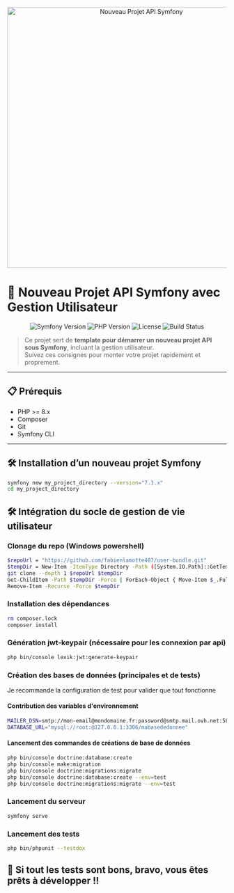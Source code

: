<p align="center">
  <img src="docs/banner.png" alt="Nouveau Projet API Symfony" width="600"/>
</p>

# 🚀 Nouveau Projet API Symfony avec Gestion Utilisateur

<p align="center">
  <img src="https://img.shields.io/badge/Symfony-7.3.x-blue?logo=symfony" alt="Symfony Version"/>
  <img src="https://img.shields.io/badge/PHP-8.x-lightgrey?logo=php" alt="PHP Version"/>
  <img src="https://img.shields.io/badge/License-MIT-green" alt="License"/>
  <img src="https://img.shields.io/badge/build-passing-brightgreen" alt="Build Status"/>
</p>

> Ce projet sert de **template pour démarrer un nouveau projet API sous Symfony**, incluant la gestion utilisateur.  
> Suivez ces consignes pour monter votre projet rapidement et proprement.

---

## 📋 Prérequis

- PHP >= 8.x  
- Composer  
- Git  
- Symfony CLI  

---

## 🛠️ Installation d’un nouveau projet Symfony

```bash
symfony new my_project_directory --version="7.3.x"
cd my_project_directory
```

## 🛠️ Intégration du socle de gestion de vie utilisateur
### Clonage du repo (Windows powershell)
```bash
$repoUrl = "https://github.com/fabienlamotte487/user-bundle.git"
$tempDir = New-Item -ItemType Directory -Path ([System.IO.Path]::GetTempPath() + [System.IO.Path]::GetRandomFileName())
git clone --depth 1 $repoUrl $tempDir
Get-ChildItem -Path $tempDir -Force | ForEach-Object { Move-Item $_.FullName . -Force }
Remove-Item -Recurse -Force $tempDir
```

### Installation des dépendances

```bash
rm composer.lock
composer install
```
### Génération jwt-keypair (nécessaire pour les connexion par api)

```bash
php bin/console lexik:jwt:generate-keypair
```
### Création des bases de données (principales et de tests)
Je recommande la configuration de test pour valider que tout fonctionne

#### Contribution des variables d'environnement

```bash
MAILER_DSN=smtp://mon-email@mondomaine.fr:password@smtp.mail.ovh.net:587
DATABASE_URL="mysql://root:@127.0.0.1:3306/mabasededonnee"
```
#### Lancement des commandes de créations de base de données
```bash
php bin/console doctrine:database:create
php bin/console make:migration
php bin/console doctrine:migrations:migrate
php bin/console doctrine:database:create --env=test
php bin/console doctrine:migrations:migrate --env=test
```

### Lancement du serveur

```bash
symfony serve
```
### Lancement des tests
```bash
php bin/phpunit --testdox
```

## 🚀 Si tout les tests sont bons, bravo, vous êtes prêts à développer !!
